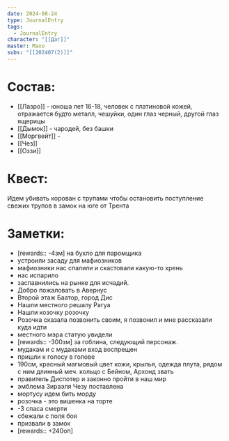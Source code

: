 ```yaml
---
date: 2024-08-24
type: JournalEntry
tags:
  - JournalEntry
character: "[[Даг]]"
master: Махо
subs: "[[202407(2)]]"
---
```

# Состав:
-  [[Лазро]] - юноша лет 16-18, человек с платиновой кожей, отражается будто металл, чешуйки, один глаз черный, другой глаз ящерицы
- [[Дымок]] - чародей, без башки
- [[Моргвейт]] - 
- [[Чез]]
- [[Оззи]]
# Квест:
Идем убивать корован с трупами чтобы остановить поступление свежих трупов в замок на юге от Трента

# Заметки:
- [rewards:: -4зм] на бухло для паромщика
- устроили засаду для мафиозников
- мафиозники нас спалили и скастовали какую-то хрень
- нас испарило
- заспавнились на рынке для исчадий. 
- Добро пожаловать в Авернус
- Второй этаж Баатор, город Дис
- Нашли местного решалу Рагуа
- Нашли козочку розочку
- Розочка сказала позвонить своим, я позвонил и мне рассказали куда идти
- местного мэра статую увидели
- [rewards:: -300зм] за гоблина, следующий персонаж.
- мудакам и с мудаками вход воспрещен
- пришли к голосу в голове
- 190см, красный магмовый цвет кожи, крылья, одежда плута, рядом с ним длинный меч. кольцо с Бейном, Архонд звать
- правитель Диспотер и законно пройти в наш мир
- эмблема Зираэля Чезу поставлена
- мортусу идем бить морду
- розочка - это вишенка на торте
- -3 спаса смерти
- сбежали с поля боя
- призвали в замок 
- [rewards:: +240оп]

